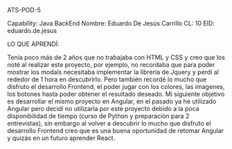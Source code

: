 ATS-POD-5

Capability: Java BackEnd
Nombre: Eduardo De Jesús Carrillo
CL: 10
EID: eduardo.de.jesus

LO QUE APRENDÍ:

Tenía poco más de 2 años que no trabajaba con HTML y CSS y creo que los noté al realizar este proyecto, por ejemplo, no recordaba que para poder mostrar los modals necesitaba 
implementar la libreria de Jquery y perdí al rededor de 1 hora en descubrirlo. Pero también recordé lo mucho que disfruto el desarrollo Frontend, el poder jugar con los colores, las imagenes, los botones hasta poder obtener el resultado deseado.
Mi siguiente objetivo es desarrollar el mismo proyecto en Angular, en el pasado ya he utilizado Angular pero decidí no utilizarla por este proyecto debido a la poca disponibilidad de tiempo (curso de Python y preparación para 2 entrevistas),
sin embargo al volver a descubrir lo mucho que disfruto el desarrollo Frontend creo que es una buena oportunidad de retomar Angular y quizás en un futuro aprender React.